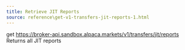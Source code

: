 ```yaml
---
title: Retrieve JIT Reports
source: reference\get-v1-transfers-jit-reports-1.html
---
```


get https://broker-api.sandbox.alpaca.markets/v1/transfers/jit/reports
Returns all JIT reports
